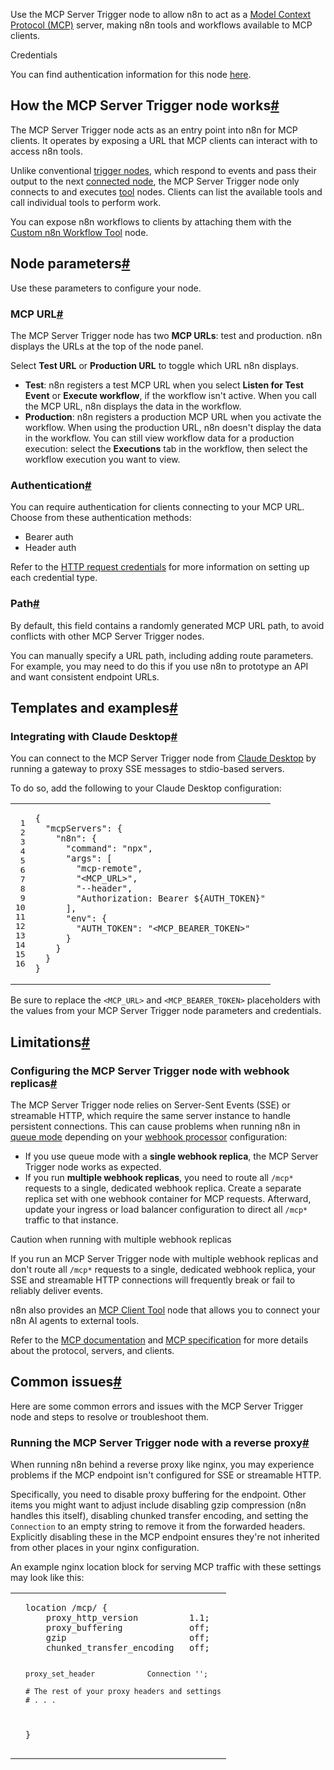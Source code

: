[](https://github.com/n8n-io/n8n-docs/edit/main/docs/integrations/builtin/core-nodes/n8n-nodes-langchain.mcptrigger.md "Edit this page")

Use the MCP Server Trigger node to allow n8n to act as a [Model Context Protocol (MCP)](https://modelcontextprotocol.io/introduction) server, making n8n tools and workflows available to MCP clients.

Credentials

You can find authentication information for this node [here](https://docs.n8n.io/integrations/builtin/credentials/httprequest/).

## How the MCP Server Trigger node works[#](https://docs.n8n.io/integrations/builtin/core-nodes/n8n-nodes-langchain.mcptrigger/#how-the-mcp-server-trigger-node-works "Permanent link")

The MCP Server Trigger node acts as an entry point into n8n for MCP clients. It operates by exposing a URL that MCP clients can interact with to access n8n tools.

Unlike conventional [trigger nodes](https://docs.n8n.io/glossary/#trigger-node-n8n), which respond to events and pass their output to the next [connected node](https://docs.n8n.io/workflows/components/connections/), the MCP Server Trigger node only connects to and executes [tool](https://docs.n8n.io/advanced-ai/examples/understand-tools/) nodes. Clients can list the available tools and call individual tools to perform work.

You can expose n8n workflows to clients by attaching them with the [Custom n8n Workflow Tool](https://docs.n8n.io/integrations/builtin/cluster-nodes/sub-nodes/n8n-nodes-langchain.toolworkflow/) node.

## Node parameters[#](https://docs.n8n.io/integrations/builtin/core-nodes/n8n-nodes-langchain.mcptrigger/#node-parameters "Permanent link")

Use these parameters to configure your node.

### MCP URL[#](https://docs.n8n.io/integrations/builtin/core-nodes/n8n-nodes-langchain.mcptrigger/#mcp-url "Permanent link")

The MCP Server Trigger node has two **MCP URLs**: test and production. n8n displays the URLs at the top of the node panel.

Select **Test URL** or **Production URL** to toggle which URL n8n displays.

-   **Test**: n8n registers a test MCP URL when you select **Listen for Test Event** or **Execute workflow**, if the workflow isn't active. When you call the MCP URL, n8n displays the data in the workflow.
-   **Production**: n8n registers a production MCP URL when you activate the workflow. When using the production URL, n8n doesn't display the data in the workflow. You can still view workflow data for a production execution: select the **Executions** tab in the workflow, then select the workflow execution you want to view.

### Authentication[#](https://docs.n8n.io/integrations/builtin/core-nodes/n8n-nodes-langchain.mcptrigger/#authentication "Permanent link")

You can require authentication for clients connecting to your MCP URL. Choose from these authentication methods:

-   Bearer auth
-   Header auth

Refer to the [HTTP request credentials](https://docs.n8n.io/integrations/builtin/credentials/httprequest/) for more information on setting up each credential type.

### Path[#](https://docs.n8n.io/integrations/builtin/core-nodes/n8n-nodes-langchain.mcptrigger/#path "Permanent link")

By default, this field contains a randomly generated MCP URL path, to avoid conflicts with other MCP Server Trigger nodes.

You can manually specify a URL path, including adding route parameters. For example, you may need to do this if you use n8n to prototype an API and want consistent endpoint URLs.

## Templates and examples[#](https://docs.n8n.io/integrations/builtin/core-nodes/n8n-nodes-langchain.mcptrigger/#templates-and-examples "Permanent link")

### Integrating with Claude Desktop[#](https://docs.n8n.io/integrations/builtin/core-nodes/n8n-nodes-langchain.mcptrigger/#integrating-with-claude-desktop "Permanent link")

You can connect to the MCP Server Trigger node from [Claude Desktop](https://claude.ai/download) by running a gateway to proxy SSE messages to stdio-based servers.

To do so, add the following to your Claude Desktop configuration:

<table><tbody><tr><td><div><pre><span></span><span> 1</span>
<span> 2</span>
<span> 3</span>
<span> 4</span>
<span> 5</span>
<span> 6</span>
<span> 7</span>
<span> 8</span>
<span> 9</span>
<span>10</span>
<span>11</span>
<span>12</span>
<span>13</span>
<span>14</span>
<span>15</span>
<span>16</span></pre></div></td><td><div><pre id="__code_0"><span></span><nav></nav><code><span>{</span>
<span>  </span><span>"mcpServers"</span><span>:</span><span> </span><span>{</span>
<span>    </span><span>"n8n"</span><span>:</span><span> </span><span>{</span>
<span>      </span><span>"command"</span><span>:</span><span> </span><span>"npx"</span><span>,</span>
<span>      </span><span>"args"</span><span>:</span><span> </span><span>[</span>
<span>        </span><span>"mcp-remote"</span><span>,</span>
<span>        </span><span>"&lt;MCP_URL&gt;"</span><span>,</span>
<span>        </span><span>"--header"</span><span>,</span>
<span>        </span><span>"Authorization: Bearer ${AUTH_TOKEN}"</span>
<span>      </span><span>],</span>
<span>      </span><span>"env"</span><span>:</span><span> </span><span>{</span>
<span>        </span><span>"AUTH_TOKEN"</span><span>:</span><span> </span><span>"&lt;MCP_BEARER_TOKEN&gt;"</span>
<span>      </span><span>}</span>
<span>    </span><span>}</span>
<span>  </span><span>}</span>
<span>}</span>
</code></pre></div></td></tr></tbody></table>

Be sure to replace the `<MCP_URL>` and `<MCP_BEARER_TOKEN>` placeholders with the values from your MCP Server Trigger node parameters and credentials.

## Limitations[#](https://docs.n8n.io/integrations/builtin/core-nodes/n8n-nodes-langchain.mcptrigger/#limitations "Permanent link")

### Configuring the MCP Server Trigger node with webhook replicas[#](https://docs.n8n.io/integrations/builtin/core-nodes/n8n-nodes-langchain.mcptrigger/#configuring-the-mcp-server-trigger-node-with-webhook-replicas "Permanent link")

The MCP Server Trigger node relies on Server-Sent Events (SSE) or streamable HTTP, which require the same server instance to handle persistent connections. This can cause problems when running n8n in [queue mode](https://docs.n8n.io/hosting/scaling/queue-mode/) depending on your [webhook processor](https://docs.n8n.io/hosting/scaling/queue-mode/#webhook-processors) configuration:

-   If you use queue mode with a **single webhook replica**, the MCP Server Trigger node works as expected.
-   If you run **multiple webhook replicas**, you need to route all `/mcp*` requests to a single, dedicated webhook replica. Create a separate replica set with one webhook container for MCP requests. Afterward, update your ingress or load balancer configuration to direct all `/mcp*` traffic to that instance.

Caution when running with multiple webhook replicas

If you run an MCP Server Trigger node with multiple webhook replicas and don't route all `/mcp*` requests to a single, dedicated webhook replica, your SSE and streamable HTTP connections will frequently break or fail to reliably deliver events.

n8n also provides an [MCP Client Tool](https://docs.n8n.io/integrations/builtin/cluster-nodes/sub-nodes/n8n-nodes-langchain.toolmcp/) node that allows you to connect your n8n AI agents to external tools.

Refer to the [MCP documentation](https://modelcontextprotocol.io/introduction) and [MCP specification](https://modelcontextprotocol.io/specification/) for more details about the protocol, servers, and clients.

## Common issues[#](https://docs.n8n.io/integrations/builtin/core-nodes/n8n-nodes-langchain.mcptrigger/#common-issues "Permanent link")

Here are some common errors and issues with the MCP Server Trigger node and steps to resolve or troubleshoot them.

### Running the MCP Server Trigger node with a reverse proxy[#](https://docs.n8n.io/integrations/builtin/core-nodes/n8n-nodes-langchain.mcptrigger/#running-the-mcp-server-trigger-node-with-a-reverse-proxy "Permanent link")

When running n8n behind a reverse proxy like nginx, you may experience problems if the MCP endpoint isn't configured for SSE or streamable HTTP.

Specifically, you need to disable proxy buffering for the endpoint. Other items you might want to adjust include disabling gzip compression (n8n handles this itself), disabling chunked transfer encoding, and setting the `Connection` to an empty string to remove it from the forwarded headers. Explicitly disabling these in the MCP endpoint ensures they're not inherited from other places in your nginx configuration.

An example nginx location block for serving MCP traffic with these settings may look like this:

<table><tbody><tr><td></td><td><div><pre id="__code_1"><span></span><nav></nav><code>location /mcp/ {
    proxy_http_version          1.1;
    proxy_buffering             off;
    gzip                        off;
    chunked_transfer_encoding   off;

    proxy_set_header            Connection '';

    # The rest of your proxy headers and settings
    # . . .
}
</code></pre></div></td></tr></tbody></table>